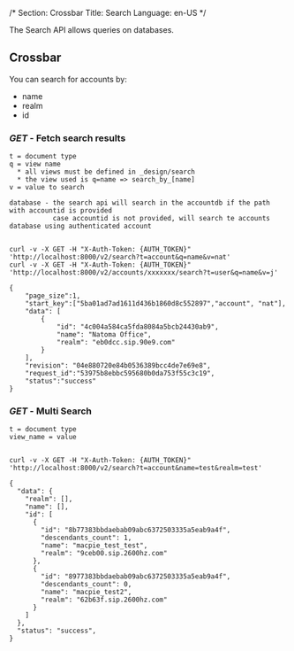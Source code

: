 /*
Section: Crossbar
Title: Search
Language: en-US
*/

The Search API allows queries on databases.



## Crossbar

You can search for accounts by:

* name
* realm
* id

### _GET_ - Fetch search results

    t = document type
    q = view name
      * all views must be defined in _design/search
      * the view used is q=name => search_by_[name]
    v = value to search

    database - the search api will search in the accountdb if the path with accountid is provided
               case accountid is not provided, will search te accounts database using authenticated account


    curl -v -X GET -H "X-Auth-Token: {AUTH_TOKEN}" 'http://localhost:8000/v2/search?t=account&q=name&v=nat'
    curl -v -X GET -H "X-Auth-Token: {AUTH_TOKEN}" 'http://localhost:8000/v2/accounts/xxxxxxx/search?t=user&q=name&v=j'

    {
        "page_size":1,
        "start_key":["5ba01ad7ad1611d436b1860d8c552897","account", "nat"],
        "data": [
            {
                "id": "4c004a584ca5fda8084a5bcb24430ab9",
                "name": "Natoma Office",
                "realm": "eb0dcc.sip.90e9.com"
            }
        ],
        "revision": "04e880720e84b0536389bcc4de7e69e8",
        "request_id":"53975b8ebbc595680b0da753f55c3c19",
        "status":"success"
    }


### _GET_ - Multi Search

    t = document type
    view_name = value


    curl -v -X GET -H "X-Auth-Token: {AUTH_TOKEN}" 'http://localhost:8000/v2/search?t=account&name=test&realm=test'


```
{
  "data": {
    "realm": [],
    "name": [],
    "id": [
      {
        "id": "8b77383bbdaebab09abc6372503335a5eab9a4f",
        "descendants_count": 1,
        "name": "macpie_test_test",
        "realm": "9ceb00.sip.2600hz.com"
      },
      {
        "id": "8977383bbdaebab09abc6372503335a5eab9a4f",
        "descendants_count": 0,
        "name": "macpie_test2",
        "realm": "62b63f.sip.2600hz.com"
      }
    ]
  },
  "status": "success",
}
```